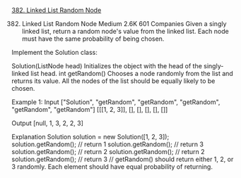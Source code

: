 [382. Linked List Random Node](https://leetcode.com/problems/linked-list-random-node/)


382. Linked List Random Node
Medium
2.6K
601
Companies
Given a singly linked list, return a random node's value from the linked list. Each node must have the same probability of being chosen.

Implement the Solution class:

Solution(ListNode head) Initializes the object with the head of the singly-linked list head.
int getRandom() Chooses a node randomly from the list and returns its value. All the nodes of the list should be equally likely to be chosen.
 

Example 1:
Input
["Solution", "getRandom", "getRandom", "getRandom", "getRandom", "getRandom"]
[[[1, 2, 3]], [], [], [], [], []]

Output
[null, 1, 3, 2, 2, 3]

Explanation
Solution solution = new Solution([1, 2, 3]);
solution.getRandom(); // return 1
solution.getRandom(); // return 3
solution.getRandom(); // return 2
solution.getRandom(); // return 2
solution.getRandom(); // return 3
// getRandom() should return either 1, 2, or 3 randomly. Each element should have equal probability of returning.
